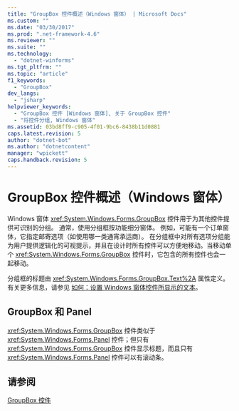 ```yaml
---
title: "GroupBox 控件概述（Windows 窗体） | Microsoft Docs"
ms.custom: ""
ms.date: "03/30/2017"
ms.prod: ".net-framework-4.6"
ms.reviewer: ""
ms.suite: ""
ms.technology: 
  - "dotnet-winforms"
ms.tgt_pltfrm: ""
ms.topic: "article"
f1_keywords: 
  - "GroupBox"
dev_langs: 
  - "jsharp"
helpviewer_keywords: 
  - "GroupBox 控件 [Windows 窗体], 关于 GroupBox 控件"
  - "将控件分组, Windows 窗体"
ms.assetid: 03bd8ff9-c905-4f01-9bc6-8438b11d0881
caps.latest.revision: 5
author: "dotnet-bot"
ms.author: "dotnetcontent"
manager: "wpickett"
caps.handback.revision: 5
---
```

# GroupBox 控件概述（Windows 窗体）
Windows 窗体 <xref:System.Windows.Forms.GroupBox> 控件用于为其他控件提供可识别的分组。  通常，使用分组框按功能细分窗体。  例如，可能有一个订单窗体，它指定邮寄选项（如使用哪一类通宵承运商）。  在分组框中对所有选项分组能为用户提供逻辑化的可视提示，并且在设计时所有控件可以方便地移动。当移动单个 <xref:System.Windows.Forms.GroupBox> 控件时，它包含的所有控件也会一起移动。  
  
 分组框的标题由 <xref:System.Windows.Forms.GroupBox.Text%2A> 属性定义。  有关更多信息，请参见 [如何：设置 Windows 窗体控件所显示的文本](../../../../docs/framework/winforms/controls/how-to-set-the-text-displayed-by-a-windows-forms-control.md)。  
  
## GroupBox 和 Panel  
 <xref:System.Windows.Forms.GroupBox> 控件类似于 <xref:System.Windows.Forms.Panel> 控件；但只有 <xref:System.Windows.Forms.GroupBox> 控件显示标题，而且只有 <xref:System.Windows.Forms.Panel> 控件可以有滚动条。  
  
## 请参阅  
 [GroupBox 控件](../../../../docs/framework/winforms/controls/groupbox-control-windows-forms.md)